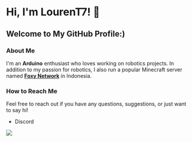 # Hi, I'm LourenT7! 👋

## Welcome to My GitHub Profile:)

### About Me

I'm an **Arduino** enthusiast who loves working on robotics projects.
In addition to my passion for robotics, I also run a popular Minecraft server named [**Foxy Network**](https://dc.foxy-network.net) in Indonesia.


### How to Reach Me

Feel free to reach out if you have any questions, suggestions, or just want to say hi!

- Discord
<img src="[https://widgets.vendicated.dev/user?id=734589001721315348&theme=dark&banner=true&full-banner=false&rounded-corners=true&discord-icon=true&badges=true&guess-nitro=true&](https://discord.c99.nl/widget/theme-1/734589001721315348.png)" align="left">

  
